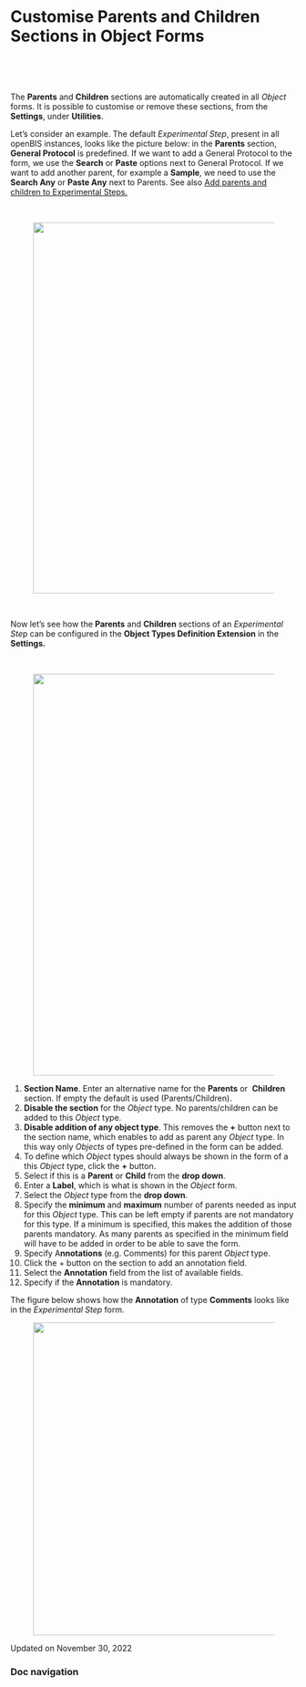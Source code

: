 Customise Parents and Children Sections in Object Forms
=======================================================

<a href="#" class="wedocs-print-article wedocs-hide-print wedocs-hide-mobile" title="Print this article"><em></em></a>

 

 

The **Parents** and **Children** sections are automatically created in
all *Object* forms. It is possible to customise or remove these
sections, from the **Settings**, under **Utilities**.

  
Let’s consider an example. The default *Experimental Step*, present in
all openBIS instances, looks like the picture below: in the **Parents**
section, **General Protocol** is predefined. If we want to add a General
Protocol to the form, we use the **Search** or **Paste** options next to
General Protocol. If we want to add another parent, for example a
**Sample**, we need to use the **Search Any** or **Paste Any** next to
Parents. See also [Add parents and children to Experimental
Steps.](https://openbis.ch/index.php/docs/user-documentation-20-10-3/lab-notebook/add-parents-and-children-to-experimental-steps/)

 

<figure>
<img src="https://openbis.ch/wp-content/uploads/2022/03/exp-step-parents-children-default.png" class="alignnone size-full wp-image-3096" sizes="(max-width: 898px) 100vw, 898px" srcset="https://openbis.ch/wp-content/uploads/2022/03/exp-step-parents-children-default.png 898w, https://openbis.ch/wp-content/uploads/2022/03/exp-step-parents-children-default-300x217.png 300w, https://openbis.ch/wp-content/uploads/2022/03/exp-step-parents-children-default-768x557.png 768w, https://openbis.ch/wp-content/uploads/2022/03/exp-step-parents-children-default-700x507.png 700w" width="898" height="651" alt="" />
</figure>

 

Now let’s see how the **Parents** and **Children** sections of an
*Experimental Ste*p can be configured in the **Object Types Definition
Extension** in the **Settings.**

 

<figure>
<img src="https://openbis.ch/wp-content/uploads/2020/02/Screenshot-2020-02-26-at-13.22.59-1024x705.png" class="alignnone wp-image-1721 size-large" sizes="(max-width: 1024px) 100vw, 1024px" srcset="https://openbis.ch/wp-content/uploads/2020/02/Screenshot-2020-02-26-at-13.22.59-1024x705.png 1024w, https://openbis.ch/wp-content/uploads/2020/02/Screenshot-2020-02-26-at-13.22.59-300x206.png 300w, https://openbis.ch/wp-content/uploads/2020/02/Screenshot-2020-02-26-at-13.22.59-768x529.png 768w, https://openbis.ch/wp-content/uploads/2020/02/Screenshot-2020-02-26-at-13.22.59-700x482.png 700w" width="1024" height="705" alt="" />
</figure>

1.  **Section Name**. Enter an alternative name for the **Parents** or 
    **Children** section. If empty the default is used
    (Parents/Children).
2.  **Disable the section** for the *Object* type. No parents/children
    can be added to this *Object* type.
3.  **Disable addition of any object type**. This removes the **+**
    button next to the section name, which enables to add as parent any
    *Object* type. In this way only *Objects* of types pre-defined in
    the form can be added.
4.  To define which *Object* types should always be shown in the form of
    a this *Object* type, click the **+** button.
5.  Select if this is a **Parent** or **Child** from the **drop down**.
6.  Enter a **Label**, which is what is shown in the *Object* form.
7.  Select the *Object* type from the **drop down**.
8.  Specify the **minimum** and **maximum** number of parents needed as
    input for this *Object* type. This can be left empty if parents are
    not mandatory for this type. If a minimum is specified, this makes
    the addition of those parents mandatory. As many parents as
    specified in the minimum field will have to be added in order to be
    able to save the form.
9.  Specify A**nnotations** (e.g. Comments) for this parent *Object*
    type.
10. Click the + button on the section to add an annotation field.
11. Select the **Annotation** field from the list of available fields.
12. Specify if the **Annotation** is mandatory.

  
The figure below shows how the **Annotation** of type **Comments** looks
like in the *Experimental Step* form.

<figure>
<img src="https://openbis.ch/wp-content/uploads/2022/03/comments-gneral-protocol-as-parent-1024x549.png" class="alignnone size-large wp-image-3097" sizes="(max-width: 1024px) 100vw, 1024px" srcset="https://openbis.ch/wp-content/uploads/2022/03/comments-gneral-protocol-as-parent-1024x549.png 1024w, https://openbis.ch/wp-content/uploads/2022/03/comments-gneral-protocol-as-parent-300x161.png 300w, https://openbis.ch/wp-content/uploads/2022/03/comments-gneral-protocol-as-parent-768x412.png 768w, https://openbis.ch/wp-content/uploads/2022/03/comments-gneral-protocol-as-parent-700x375.png 700w, https://openbis.ch/wp-content/uploads/2022/03/comments-gneral-protocol-as-parent.png 1555w" width="1024" height="549" alt="" />
</figure>

Updated on November 30, 2022

### Doc navigation
